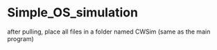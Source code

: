 # Simple_OS_simulation
after pulling, place all files in a folder named CWSim (same as the main program)
